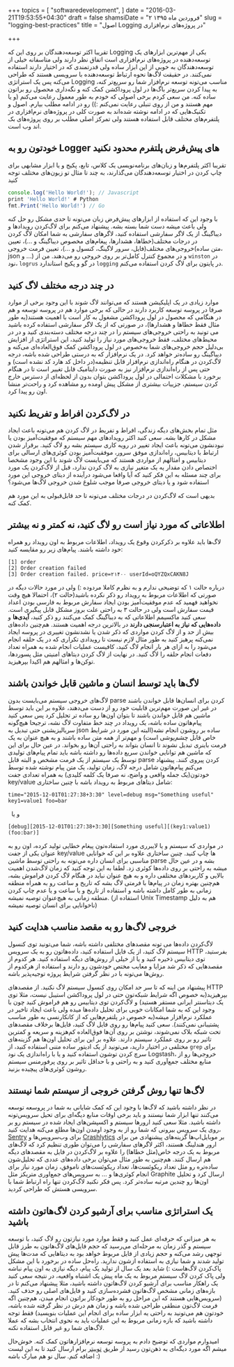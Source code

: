 +++
topics = [
  "softwaredevelopment",
]
date = "2016-03-21T19:53:55+04:30"
draft = false
shamsiDate = "۲ فروردین ماه ۱۳۹۵"
slug = "logging-best-practices"
title = "اصول Logging  در پروژه‌های نرم‌افزاری"

+++

تقریبا اکثر توسعه‌دهندگان بر روی این که Logging یکی از مهم‌ترین ابزارهای یک توسعه‌دهنده در پروژه‌های نرم‌افزاری است اتفاق نظر دارند ولی متاسفانه خیلی از توسعه‌دهندگان به خوبی از این ابزار ساده ولی قدرتمندی که در اختیار دارند استفاده نمی‌کنند. در حقیقت لاگ‌ها نحوه ارتباط توسعه‌دهنده با سرویسی هستند که طراحی می‌کنه پس یک استراتژی Logging مناسب می‌تونه توسعه نرم‌افزار شما رو سریع‌تر کنه، به پیدا کردن سریع‌تر باگ‌ها در لول پروداکشن کمک کنه و نگه‌داری محصول رو براتون ساده کنه. من سعی کردم برخی اصولی که خودم به طور معمول رعایت می‌کنم (و یا مهم هستند و من از روی تنبلی رعایت نمی‌کنم :)) رو در ادامه مطلب بیارم. اصول و تکنیک‌هایی که در ادامه نوشته شده‌اند به صورت کلی در پروژه‌های نرم‌افزاری در پلتفرم‌های مختلف قابل استفاده هستند ولی تمرکز اصلی مطلب بر روی پروژه‌های بک اند وب است.

## خودتون رو به Logger های پیش‌فرض پلتفرم محدود نکنید

تقریبا اکثر پلتفرم‌ها و زبان‌های برنامه‌نویسی یک کلاس، تابع، پکیج و یا ابزار مشابهی برای چاپ کردن  در اختیار توسعه‌دهندگان می‌گذارند، به چند تا مثال تو زبون‌های مختلف توجه کنید

```js
console.log('Hello World!'); // Javascript
print 'Hello World!' # Python
fmt.Print('Hello World!') // Go
```

با وجود این که استفاده از ابزارهای پیش‌فرض زبان می‌تونه تا حدی مشکل رو حل کنه ولی باعث میشه دست شما بسته بشه. پیشنهاد می‌کنم برای لاگ‌کردن رویدادها و دیباگینگ از یک لاگر سفارشی استفاده کنید، لاگرهای سفارشی به شما امکان لاگ کردن در درجات مختلف(خطاها، هشدارها، پیغام‌های مخصوص دیباگینگ و ...)، تعیین خروجی‌های مختلف(فایل، سرور لاگینگ، کنسول و ...)، تعیین فرمت خروجی(متن ساده، json و ...) و در مجموع کنترل کامل‌تر بر روی خروجی رو می‌دهند. من از `winston` در نود، `logrus` در گو و  پکیج استاندارد `logging` در پایتون برای لاگ کردن استفاده می‌کنم.

## در چند درجه مختلف لاگ کنید

موارد زیادی در یک اپلیکیشن هستند که می‌توانند لاگ شوند با این وجود برخی از موارد صرفا در پروسه توسعه کاربرد دارند در حالی که برخی موارد هم در پروسه توسعه و هم در هنگامی که محصول در لول پروداکشن مشغول به کار است با اهمیت هستند(به طور مثال فقط خطاها و هشدارها)، در صورتی که از یک لاگر سفارشی استفاده کرده باشید می تونید به راحتی خروجی‌های سیستم را در چند درجه مختلف دسته‌بندی کنید و در در محیط‌های مختلف، فقط خروجی‌های مورد نیاز را تولید کنید، این استراتژی از افزایش بی‌دلیل حجم خروجی‌های شما به‌خصوص در لول پروداکشن کمک فوق‌العاده‌ای می‌کنه و دیباگینگ رو ساده‌تر خواهد کرد. در یک نرم‌افزار که به درستی طراحی شده باشه، درجه لاگ‌کردن در هنگام راه‌اندازی نرم‌افزار قابل تنظیمه(در داخل کد هارد کد نشده است) و حتی پس از راه‌اندازی نرم‌افزار نیز به صورت داینامیک قابل تغییر است تا در هنگام برخورد با مشکلات احتمالی در لول پروداکشن بتوان بدون از لحظه‌ای از دسترس خارج کردن سیستم، جزییات بیشتری از مشکل پیش اومده رو مشاهده کرد و راحت‌تر منشا اون رو پیدا کرد.

## در لاگ‌کردن افراط و تفریط نکنید

مثل تمام بخش‌های دیگه زندگی، افراط و تفریط در لاگ کردن هم می‌تونه باعث ایجاد مشکل در کارها بشه. سعی کنید اکثر رویدادهای مهم سیستم که موفقیت‌آمیز بودن یا نبودنشون می‌تونه باعث ایجاد تغییر در رویه کاری سیستم بشه رو لاگ کنید. برقرار شدن ارتباط با دیتابیس، راه‌اندازی موفق سرور، موفقیت‌آمیز بودن کوئری‌های ارسالی برای دیتابیس و امثالهم از مواردی هستند که می‌بایست لاگ شوند با این وجود مشخصا اختصاص دادن مقدار یه یک متغیر نیازی به لاگ کردن ندارد، قبل از لاگ‌کردن یک مورد برای چند مسئله به این فکر کنید که آیا واقعا می‌شود درآینده از دیتای خروجی این مورد استفاده شود و یا دیتای خروجی صرفا موجب شلوغ شدن خروجی لاگ‌ها می‌شود؟

بدیهی است که لاگ‌کردن در درجات مختلف می‌تونه تا حد قابل‌قبولی به این مورد هم کمک کنه.

## اطلاعاتی که مورد نیاز است رو لاگ کنید، نه کمتر و نه بیشتر

لاگ‌ها باید علاوه بر ذکرکردن وقوع یک رویداد، اطلاعات مربوط به اون رویداد رو همراه خود داشته باشند. پیام‌های زیر رو مقایسه کنید:

```
[1] order
[2] Order creation failed
[3] Order creation failed. price=۲۱۴۰۰ userId=oQYZQxCAKN8J
```

درباره حالت ۱ که توضیحی ندارم و به نظرم کاملا مردوده :)‌ ولی در مورد حالات دیگه در صورتی که اطلاعات مربوط به رویداد رو ذکر نکرده باشید(حالت ۲)، احتمالا هیچ وقت نخواهید فهمید که عدم موفقیت‌آمیز بودن ایجاد سفارش مربوط به فارسی بودن اعداد قیمت سفارش است ولی در حالت ۳ به راحتی علت بروز مشکل قابل پیگیری است. سعی کنید ماکسیمم اطلاعاتی که به دیباگینگ کمک می‌کنند رو ذکر کنید، **آیدی‌ها** و **داده‌هایی که نیاز به اعتبارسنجی دارند** در بالاترین درجه اهمیت هستند. هم‌چنین داده‌های بیش از حد و از لاگ کردن مواردی که ذکر شدن یا نشدنشون تغییری در پروسه ایجاد نمی‌کنه پرهیز کنید به طور مثال لازم نیست تا رویدادی تکراری که در یک حلقه انجام می‌شود را به ازای هر بار انجام لاگ کنید، کافیست عملیات انجام شده به همراه تعداد دفعات انجام حلقه را لاگ کنید. در نهایت از لاگ کردن دیتاهای امنیتی مثل پسوردها، توکن‌ها و امثالهم هم اکیدا بپرهیزید.

## لاگ‌ها باید توسط انسان و ماشین قابل خواندن باشند

لاگ‌های خروجی سیستم می‌بایست بدون parse کردن برای انسان‌ها قابل خواندن باشند در غیر این صورت مهم‌ترین قابلیت خود رو از دست می‌دهند، علاوه بر این باید توسط ماشین هم قابل خواندن باشند تا بتوان اون‌ها رو ساده تر تحلیل کرد پس سعی کنید پیام‌هاتون ساده باشه، یک رویداد در چند خط متفاوت لاگ نشه، ترجیحا هیچ‌گونه سریالیزیشنی حتی تبدیل به json ساده بر روشون انجام نشه(البته این مورد در شرایط خاص قابل چشم‌پوشی است) و مهم‌تر از همه متن ساده باشند و به هیچ عنوان به یک فرمت باینری تبدیل نشوند تا انسان بتواند به راحتی آن‌ها رو بخواند. در عین حال برای این که ماشین هم توانایی خواندن سریع داده‌ها رو داشته باشه باید تمام پیام‌های تولیدی توسط یک سیستم از یک فرمت مشخص و البته قابل parse کردن پیروی کنند. پیشنهاد می‌کنم پیام‌هاتون شامل درجه لاگ، زمان تولید، یک متن پیام نوشته شده توسط خودتون(یک جمله واقعی و واضح، نه صرفا یک کلمه کلیدی) به همراه تعدادی جفت key/value  شامل دیتاهای مربوط به رویداد باشه با چنین ساختاری:

```
time="2015-12-01T01:27:38+3:30" level=debug msg="Something useful" key1=value1 foo=bar
```
 
و یا

```
[debug][2015-12-01T01:27:38+3:30][Something useful][(key1:value1)(foo:bar)]
```

در مواردی که سیستم و یا لایبرری مورد استفاده‌تون پیغام خطایی تولید کرده، اون رو به عنوان یکی از جفت key/value ها چاپ کنید. چنین ساختاری علاوه بر این که خوانایی مناسبی برای انسان داره می‌تونه به راحتی توسط ماشین parse بشه و در عین حال میشه به راحتی بر روی داده‌ها کوئری زد. لطفا به این توجه کنید که زمان لاگ‌شدن اهمیت بالایی و کاربردهای مختلفی داره و به هیچ عنوان نباید در هنگام لاگ کردن فراموش بشه، هم‌چنین بهتره زمان در پیام‌ها با فرمتی لاگ بشه که تاریخ و ساعت رو به همراه منطقه زمانی به طور کامل داشته باشه و استفاده از تاریخ و یا ساعت و یا عدم چاپ کردن منطقه زمانی به هیچ‌عنوان توصیه نمیشه. (استفاده از Unix Timestamp هم به دلیل ناخوانایی برای انسان توصیه نمیشه)


## خروجی لاگ‌ها رو به مقصد مناسب هدایت کنید

لاگ‌کردن داده‌ها می تونه مقصدهای مختلفی داشته باشه، شما می‌تونید توی کنسول سیستم لاگ کنید، از یک فایل استفاده کنید، داده‌هاتون رو به یک سرویس ‌HTTP بفرستید، توی دیتابیس ذخیره کنید و یا از خیلی از روش‌های دیگه استفاده کنید. هر کدوم از مقصدهایی که ذکر شد مزایا و معایب مختص خودشون رو دارند و استفاده از هرکدوم از روش‌ها می‌تونه با در نظر گرفتن شرایط پروژه توجیه‌پذیر باشه.

پیشنهاد من اینه که تا سر حد امکان روی کنسول سیستم لاگ نکنید. از مقصدهای HTTP بپرهیزید(به خصوص اگه شرایط شبکه‌تون حتی در لول پروداکشن استیبل نیست، مثلا توی یک دیتاسنتر ایرانی مستقر هستید) و لاگ‌کردن توی دیتابیس رو هم فراموش کنید چون با وجود این که به شما امکانات خوبی برای تحلیل داده‌ها میده ولی باعث ایجاد تاخیر در عملکرد نرم‌افزار میشه(به خصوص در پلتفرم‌هایی که از کانکارنسی به طور مناسب پشتیبانی نمی‌کنند). سعی کنید پیام‌ها رو روی فایل لاگ کنید، فایل‌ها برخلاف مقصدهای تحت شبکه بلاک نمی‌شوند، نوشتن بر روی آن‌ها فوق‌العاده کم‌هزینه و سریعه و کمترین تاثیر رو بر روی عملکرد سیستم دارند. علاوه بر این برای تحلیل اون‌ها هم گزینه‌های مختلفی در اختیار دارید، می‌تونید از یک ادیتور ساده متنی استفاده کنید، از `grep` برای سرچ کردن توشون استفاده کنید و یا با راه‌اندازی یک نود Logstash، خروجی‌ها رو از منابع مختلف جمع‌آوری کنید و به راحتی و با حداقل تاثیر بر روی پرفورمنس سیستم روشون کوئری‌های پیچیده بزنید.

## لاگ‌ها تنها روش گرفتن خروجی از سیستم شما نیستند

در نظر داشته باشید که لاگ‌ها با وجود این که کمک شایانی به شما در پروسعه توسعه می‌کنند تنها ابزار شما نیستند و باید برخی اوقات منابع دیگه‌ای برای تحیل سرویس‌تونه داشته باشید. مثلا سعی کنید ارورها سیستم و اکسپشن‌های ایجاد شده در سیستم رو بر روی یک سرویس بیرونی که شما رو از به وجود اومدن اون‌ها مطلع می‌کنه هدایت کنید، [Sentry](https://getsentry.com) برای وب‌سرویس‌ها و [Crashlytics](https://fabric.io/kits/crashlytics) بر موبایل‌اپ‌ها گزینه‌های پیشنهادی من برای ارور هندلینگ هستند، اکثر لاگرهای سفارشی را می‌توان طوری تنظیم کرد که لاگ‌های مربوط به یک درجه خاص(مثل خطاها) را علاوه بر لاگ‌کردن در فایل به مقصد‌های دیگه هم ارسال کنند. هم‌چنین به طور مثال می‌توان برخی داده‌های عددی که تحلیل‌شون ساده‌تره رو مثل تعداد ریکوئست‌ها، تعداد ریکوئست‌های ناموفق، زمان مورد نیاز برای انجام کوئری‌ها و ...  به سرویس‌های جمع‌اوری متریکز مثل Graphite ارسال کرد و تحلیل اون‌ها رو چندین مرتبه ساده‌تر کرد. پس فکر نکنید لاگ‌کردن تنها راه ارتباط شما با سرویسی هستش که طراحی کردید.

## یک استراتژی مناسب برای آرشیو کردن لاگ‌هاتون داشته باشید

به هر میزانی که حرفه‌ای عمل کنید و فقط موارد مورد نیازتون رو لاگ کنید، با توسعه سیستم و گذر زمان به مرحله‌ای می‌رسید که حجم فایل‌های لاگ‌هاتون به طرز قابل توجهی رشد می‌کنه و حجم زیادی از فایل مربوط خواهد بود به دیتاهایی که مدت‌ها پیش تولید شدند و شما نیازی به استفاده ازشون ندارید. راه‌حل ساده در برخورد با این مشکل پاک‌کردن لاگ‌هاست :) شاید بعد یک سال از تولید یک پیام، دیگه نیازی به اون پیام نباشه ولی پاک کردن لاگ سیستم مربوط به یک ماه پیش یک اشتباه واقعیه، در نتیجه سعی کنید یک راهکار مناسب برای آرشیو کردن لاگ‌هاتون داشته باشید، مثلا پیشنهاد می‌کنم تا  در بازه‌های زمانی مشخص لاگ‌هاتون فشرده‌سازی کنید و فایل‌های اصلی رو حذف کنید.(سرویس‌هایی هستند که این مراحل رو به طور خودکار براتون انجام میدن، هم‌چنین اگه فرمت لاگ‌تون منطقی طراحی شده باشه و زمان هم درش در نظر گرفته شده باشه، خودتون هم می‌تونید به راحتی یه ابزار ساده برای انجام این عملیات بنویسید) فقط توجه داشته باشید که بازه زمانی مربوط به این عملیات باید به نحوی انتخاب بشه که عملا لاگ‌های شما رو غیر قابل استفاده نکنه.

امیدوارم مواردی که توضیح دادم به پروسه توسعه نرم‌افزارهاتون کمک کنه. خوش‌حال میشم اگه مورد دیگه‌ای به ذهن‌تون رسید از طریق [توییتر](https://twitter.com/alireza94) برام ارسال کنید تا به این لیست اضافه کنم. سال نو هم مبارک باشه :)
